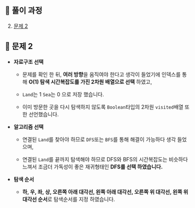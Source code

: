 ## 📑 풀이 과정

2. [문제 2](#문제-2)


## :walking: 문제 2

- **자료구조 선택**
  
  - 문제를 확인 한 뒤, **여러 방향**을 움직여야 한다고 생각이 들었기에 인덱스를 통해 **O(1) 탐색 시간복잡도를 가진 2차원 배열으로 선택** 하였고,

  - `Land`는 1 `Sea`는 0 으로 저장 했습니다.
 
  -  이미 방문한 곳을 다시 탐색하지 않도록 `Boolean`타입의 2차원 `visited`배열 또한 선언했습니다.

- **알고리즘 선택**

  
  - 연결된 `Land`를 찾아야 하므로 `DFS`또는 `BFS`를 통해 해결이 가능하다 생각 들었으며,
 
    
  - 연결된 `Land`를 끝까지 탐색해야 하므로 DFS와 BFS의 시간복잡도는 비슷하다 느껴서 조금더 가독성이 좋은 재귀형태인 **DFS를 선택 하였습니다.**

- **탐색 순서**

  - **하, 우, 좌, 상, 오른쪽 아래 대각선, 왼쪽 아래 대각선,  오른쪽 위 대각선, 왼쪽 위 대각선 순서**로 탐색순서를 지정 하였습니다.
 
 
  
